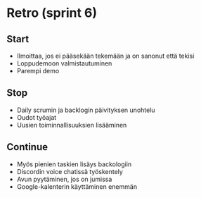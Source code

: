 # Retro (sprint 6)
## Start
- Ilmoittaa, jos ei pääsekään tekemään ja on sanonut että tekisi
- Loppudemoon valmistautuminen
- Parempi demo

## Stop
- Daily scrumin ja backlogin päivityksen unohtelu
- Oudot työajat
- Uusien toiminnallisuuksien lisääminen

## Continue
- Myös pienien taskien lisäys backologiin
- Discordin voice chatissä työskentely
- Avun pyytäminen, jos on jumissa
- Google-kalenterin käyttäminen enemmän


